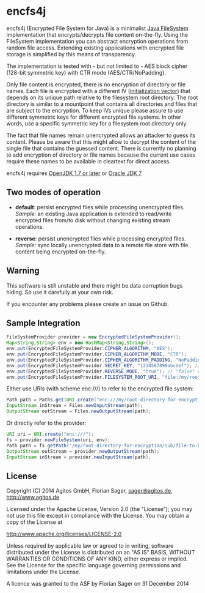 encfs4j
=======

encfs4j (Encrypted File System for Java) is a minimalist [Java FileSystem](http://openjdk.java.net/projects/nio/javadoc/java/nio/file/FileSystem.html) implementation that encrypts/decrypts file content on-the-fly.
Using the FileSystem implementation you can abstract encryption operations from random file access. Extending existing applications with encrypted file storage is simplified by this means of transparency.

The implementation is tested with - but not limited to - AES block cipher (128-bit symmetric key) with CTR mode (AES/CTR/NoPadding).

Only file content is encrypted, there is no encryption of directory or file names. Each file is encrypted with a different IV ([initialization vector](http://en.wikipedia.org/wiki/Initialization_vector)) that depends on its unique path relative to the filesystem root directory.
The root directory is similar to a mountpoint that contains all directories and files that are subject to the encryption. To keep IVs unique please assure to use different symmetric keys for different encrypted file systems. In other words, use a specific symmetric key for a filesystem root directory only.

The fact that file names remain unencrypted allows an attacker to guess its content. Please be aware that this might allow to decrypt the content of the single file that contains the guessed content.
There is currently no planning to add encryption of directory or file names because the current use cases require these names to be available in cleartext for direct access.

encfs4j requires [OpenJDK 1.7 or later](http://openjdk.java.net/) or [Oracle JDK 7](http://java.oracle.com)

Two modes of operation
----------------------

- **default**: persist encrypted files while processing unencrypted files.
  *Sample:* an existing Java application is extended to read/write encrypted files from/to disk without changing existing stream operations.

- **reverse**: persist unencrypted files while processing encrypted files.
  *Sample:* sync locally unencrypted data to a remote file store with file content being encrypted on-the-fly. 


Warning
-------

This software is still unstable and there might be data corruption bugs hiding. So use it carefully at your own risk.

If you encounter any problems please create an issue on Github.


Sample Integration
------------------

```Java
FileSystemProvider provider = new EncryptedFileSystemProvider();
Map<String,String> env = new HashMap<String,String>();
env.put(EncryptedFileSystemProvider.CIPHER_ALGORITHM, "AES");
env.put(EncryptedFileSystemProvider.CIPHER_ALGORITHM_MODE, "CTR");
env.put(EncryptedFileSystemProvider.CIPHER_ALGORITHM_PADDING, "NoPadding");
env.put(EncryptedFileSystemProvider.SECRET_KEY, "1234567890abcdef"); // your 128 bit key
env.put(EncryptedFileSystemProvider.REVERSE_MODE, "true"); // "false" or remove for default mode 
env.put(EncryptedFileSystemProvider.FILESYSTEM_ROOT_URI, "file:/my/root-directory-for-encryption/"); // base directory for file system operations
```

Either use URIs (with scheme enc:///) to refer to the encrypted file system:

```Java
Path path = Paths.get(URI.create("enc:///my/root-directory-for-encryption/sub/file-to-be-encrypted"));
InputStream inStream = Files.newInputStream(path);
OutputStream outStream = Files.newOutputStream(path);
```

Or directly refer to the provider:

```Java
URI uri = URI.create("enc:///");
fs = provider.newFileSystem(uri, env);
Path path = fs.getPath("/my/root-directory-for-encryption/sub/file-to-be-encrypted");
OutputStream outStream = provider.newOutputStream(path);
InputStream inStream = provider.newInputStream(path);
```

License
-------

Copyright (C) 2014 Agitos GmbH, Florian Sager, sager@agitos.de, http://www.agitos.de

Licensed under the Apache License, Version 2.0 (the "License");
you may not use this file except in compliance with the License.
You may obtain a copy of the License at

  http://www.apache.org/licenses/LICENSE-2.0

Unless required by applicable law or agreed to in writing, software
distributed under the License is distributed on an "AS IS" BASIS,
WITHOUT WARRANTIES OR CONDITIONS OF ANY KIND, either express or implied.
See the License for the specific language governing permissions and
limitations under the License.

A licence was granted to the ASF by Florian Sager on 31 December 2014
